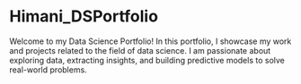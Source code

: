 # Himani_DSPortfolio
Welcome to my Data Science Portfolio!  In this portfolio, I showcase my work and projects related to the field of data science. I am passionate about exploring data, extracting insights, and building predictive models to solve real-world problems.

